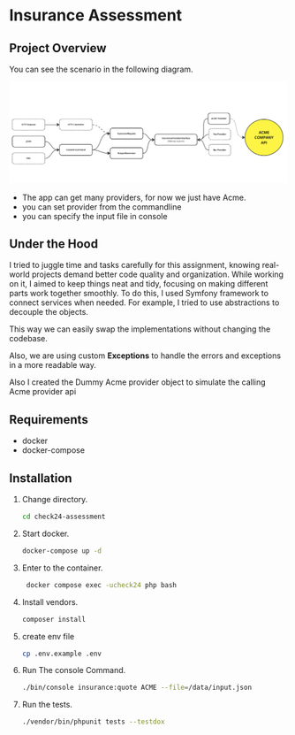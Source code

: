 # Insurance Assessment

## Project Overview 
You can see the scenario in the following diagram.

<p><img src="diagram.png" alt="diagram"></p>

- The app can get many providers, for now we just have Acme.
- you can set provider from the commandline
- you can specify the input file in console

## Under the Hood
I tried to juggle time and tasks carefully for this assignment, knowing real-world projects demand better code quality and organization. While working on it, I aimed to keep things neat and tidy, focusing on making different parts work together smoothly. To do this, I used Symfony framework to connect services when needed. For example, I tried to use abstractions to decouple the objects.

This way we can easily swap the implementations without changing the codebase.

Also, we are using custom **Exceptions** to handle the errors and exceptions in a more readable way.

Also I created the Dummy Acme provider object to simulate the calling Acme provider api

## Requirements

- docker
- docker-compose

## Installation

1. Change directory.
    ````bash
    cd check24-assessment
   ````
2. Start docker.
    ````bash
    docker-compose up -d
    ````
3. Enter to the container.
   ````bash
    docker compose exec -ucheck24 php bash
    ````
4. Install vendors.
    ````bash
   composer install
   ````
5. create env file
    ````bash
   cp .env.example .env
   ````
6. Run The console Command.
    ````bash
    ./bin/console insurance:quote ACME --file=/data/input.json
   ````
7. Run the tests.
   ````bash
   ./vendor/bin/phpunit tests --testdox
    ````
   

